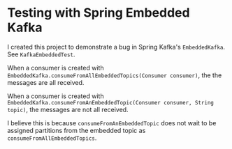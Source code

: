 # Testing with Spring Embedded Kafka

I created this project to demonstrate a bug in Spring Kafka's ```EmbeddedKafka```. See ```KafkaEmbeddedTest```.

When a consumer is created with ```EmbeddedKafka.consumeFromAllEmbeddedTopics(Consumer consumer)```, the the messages are all received.

When a consumer is created with ```EmbeddedKafka.consumeFromAnEmbeddedTopic(Consumer consumer, String topic)```, the messages are not all received.

I believe this is because ```consumeFromAnEmbeddedTopic``` does not wait to be assigned partitions from the embedded topic as ```consumeFromAllEmbeddedTopics```.
